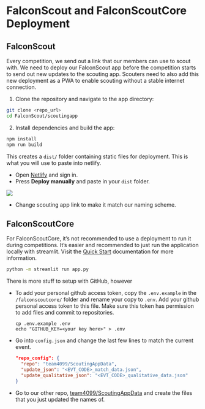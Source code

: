 # FalconScout and FalconScoutCore Deployment

## FalconScout

Every competition, we send out a link that our members can use to scout with. We need to deploy our FalconScout app before the competition starts to send out new updates to the scouting app. Scouters need to also add this new deployment as a PWA to enable scouting without a stable internet connection.

1. Clone the repository and navigate to the app directory:
  ```bash
  git clone <repo_url>
  cd FalconScout/scoutingapp
  ```


2. Install dependencies and build the app:
  ```bash
  npm install
  npm run build
  ```
  This creates a `dist/` folder containing static files for deployment.  This is what you will use to paste into netlify.   
- Open [Netlify](https://app.netlify.com) and sign in.
- Press **Deploy manually** and paste in your `dist` folder.


![](https://lh7-rt.googleusercontent.com/docsz/AD_4nXdgPi5lVeUqFj4PASBbE2F4lotlNc4HL93lzrn2twJLXGXo5MZrNyRI0bojiEmn8HJ1xtVfnaw5vhAZqxO8YqWHcI-lCMVBkze-55Decl1tuz3FyJRWCJAUo8-BYOWuC4cmJLc?key=J0V1m3z5KovbrEM4V1CYsA)


- Change scouting app link to make it match our naming scheme. 


## FalconScoutCore

For FalconScoutCore, it’s not recommended to use a deployment to run it during competitions. It’s easier and recommended to just run the application locally with streamlit. Visit the [Quick Start](./QUICK_START.md) documentation for more information.
```bash
python -m streamlit run app.py
```

There is more stuff to setup with GitHub, however

-  To add your personal github access token, copy the `.env.example` in the `/falconscoutcore/` folder and rename your copy to `.env`. Add your github personal access token to this file. Make sure this token has permission to add files and commit to repositories.
   ```
   cp .env.example .env
   echo "GITHUB_KEY=<your key here>" > .env
   ```
-  Go into `config.json` and change the last few lines to match the current event.
   ```json
   "repo_config": {
     "repo": "team4099/ScoutingAppData",
     "update_json": "<EVT_CODE>_match_data.json",
     "update_qualitative_json": "<EVT_CODE>_qualitative_data.json"
   }
   ```
-  Go to our other repo, [team4099/ScoutingAppData](https://github.com/team4099/ScoutingAppData) and create the files that you just updated the names of.



